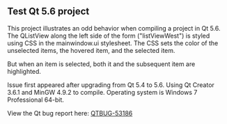 ## Test Qt 5.6 project
This project illustrates an odd behavior when compiling a project in Qt 5.6. The QListView along the left side of the form ("listViewWest") is styled using CSS in the mainwindow.ui stylesheet. The CSS sets the color of the unselected items, the hovered item, and the selected item. 

But when an item is selected, both it and the subsequent item are highlighted. 

Issue first appeared after upgrading from Qt 5.4 to 5.6. Using Qt Creator 3.6.1 and MinGW 4.9.2 to compile. Operating system is  Windows 7 Professional 64-bit.

View the Qt bug report here: [QTBUG-53186](https://bugreports.qt.io/browse/QTBUG-53186)
